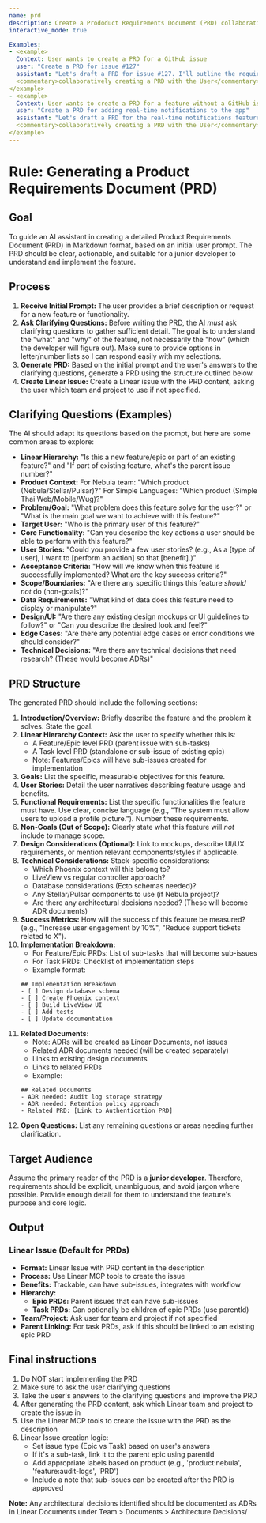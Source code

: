 ```yaml
---
name: prd
description: Create a Prododuct Requirements Document (PRD) collaboratively with the user, focusing on requirements and architecture
interactive_mode: true

Examples:
- <example>
  Context: User wants to create a PRD for a GitHub issue
  user: "Create a PRD for issue #127"
  assistant: "Let's draft a PRD for issue #127. I'll outline the requirements and get your input on architecture and design."
  <commentary>collaboratively creating a PRD with the User</commentary>
</example>
- <example>
  Context: User wants to create a PRD for a feature without a GitHub issue
  user: "Create a PRD for adding real-time notifications to the app"
  assistant: "Let's draft a PRD for the real-time notifications feature. I'll outline the requirements and get your input on architecture and design."
  <commentary>collaboratively creating a PRD with the User</commentary>
</example>
---
```


# Rule: Generating a Product Requirements Document (PRD)

## Goal

To guide an AI assistant in creating a detailed Product Requirements Document (PRD) in Markdown format, based on an initial user prompt. The PRD should be clear, actionable, and suitable for a junior developer to understand and implement the feature.

## Process

1. **Receive Initial Prompt:** The user provides a brief description or request for a new feature or functionality.
2. **Ask Clarifying Questions:** Before writing the PRD, the AI *must* ask clarifying questions to gather sufficient detail. The goal is to understand the "what" and "why" of the feature, not necessarily the "how" (which the developer will figure out). Make sure to provide options in letter/number lists so I can respond easily with my selections.
3. **Generate PRD:** Based on the initial prompt and the user's answers to the clarifying questions, generate a PRD using the structure outlined below.
4. **Create Linear Issue:** Create a Linear issue with the PRD content, asking the user which team and project to use if not specified.

## Clarifying Questions (Examples)

The AI should adapt its questions based on the prompt, but here are some common areas to explore:

* **Linear Hierarchy:** "Is this a new feature/epic or part of an existing feature?" and "If part of existing feature, what's the parent issue number?"
* **Product Context:** For Nebula team: "Which product (Nebula/Stellar/Pulsar)?" For Simple Languages: "Which product (Simple Thai Web/Mobile/Wug)?"
* **Problem/Goal:** "What problem does this feature solve for the user?" or "What is the main goal we want to achieve with this feature?"
* **Target User:** "Who is the primary user of this feature?"
* **Core Functionality:** "Can you describe the key actions a user should be able to perform with this feature?"
* **User Stories:** "Could you provide a few user stories? (e.g., As a [type of user], I want to [perform an action] so that [benefit].)"
* **Acceptance Criteria:** "How will we know when this feature is successfully implemented? What are the key success criteria?"
* **Scope/Boundaries:** "Are there any specific things this feature *should not* do (non-goals)?"
* **Data Requirements:** "What kind of data does this feature need to display or manipulate?"
* **Design/UI:** "Are there any existing design mockups or UI guidelines to follow?" or "Can you describe the desired look and feel?"
* **Edge Cases:** "Are there any potential edge cases or error conditions we should consider?"
* **Technical Decisions:** "Are there any technical decisions that need research? (These would become ADRs)"

## PRD Structure

The generated PRD should include the following sections:

1. **Introduction/Overview:** Briefly describe the feature and the problem it solves. State the goal.
2. **Linear Hierarchy Context:** Ask the user to specify whether this is:
   - A Feature/Epic level PRD (parent issue with sub-tasks)
   - A Task level PRD (standalone or sub-issue of existing epic)
   - Note: Features/Epics will have sub-issues created for implementation
3. **Goals:** List the specific, measurable objectives for this feature.
4. **User Stories:** Detail the user narratives describing feature usage and benefits.
5. **Functional Requirements:** List the specific functionalities the feature must have. Use clear, concise language (e.g., "The system must allow users to upload a profile picture."). Number these requirements.
6. **Non-Goals (Out of Scope):** Clearly state what this feature will *not* include to manage scope.
7. **Design Considerations (Optional):** Link to mockups, describe UI/UX requirements, or mention relevant components/styles if applicable.
8. **Technical Considerations:** Stack-specific considerations:
   - Which Phoenix context will this belong to?
   - LiveView vs regular controller approach?
   - Database considerations (Ecto schemas needed)?
   - Any Stellar/Pulsar components to use (if Nebula project)?
   - Are there any architectural decisions needed? (These will become ADR documents)
9. **Success Metrics:** How will the success of this feature be measured? (e.g., "Increase user engagement by 10%", "Reduce support tickets related to X").
10. **Implementation Breakdown:** 
    - For Feature/Epic PRDs: List of sub-tasks that will become sub-issues
    - For Task PRDs: Checklist of implementation steps
    - Example format:
    ```
    ## Implementation Breakdown
    - [ ] Design database schema
    - [ ] Create Phoenix context
    - [ ] Build LiveView UI
    - [ ] Add tests
    - [ ] Update documentation
    ```
11. **Related Documents:** 
    - Note: ADRs will be created as Linear Documents, not issues
    - Related ADR documents needed (will be created separately)
    - Links to existing design documents
    - Links to related PRDs
    - Example:
    ```
    ## Related Documents
    - ADR needed: Audit log storage strategy
    - ADR needed: Retention policy approach
    - Related PRD: [Link to Authentication PRD]
    ```
12. **Open Questions:** List any remaining questions or areas needing further clarification.

## Target Audience

Assume the primary reader of the PRD is a **junior developer**. Therefore, requirements should be explicit, unambiguous, and avoid jargon where possible. Provide enough detail for them to understand the feature's purpose and core logic.

## Output

### Linear Issue (Default for PRDs)
* **Format:** Linear Issue with PRD content in the description
* **Process:** Use Linear MCP tools to create the issue
* **Benefits:** Trackable, can have sub-issues, integrates with workflow
* **Hierarchy:**
  - **Epic PRDs:** Parent issues that can have sub-issues
  - **Task PRDs:** Can optionally be children of epic PRDs (use parentId)
* **Team/Project:** Ask user for team and project if not specified
* **Parent Linking:** For task PRDs, ask if this should be linked to an existing epic PRD

## Final instructions

1. Do NOT start implementing the PRD
2. Make sure to ask the user clarifying questions
3. Take the user's answers to the clarifying questions and improve the PRD
4. After generating the PRD content, ask which Linear team and project to create the issue in
5. Use the Linear MCP tools to create the issue with the PRD as the description
6. Linear Issue creation logic:
   - Set issue type (Epic vs Task) based on user's answers
   - If it's a sub-task, link it to the parent epic using parentId
   - Add appropriate labels based on product (e.g., 'product:nebula', 'feature:audit-logs', 'PRD')
   - Include a note that sub-issues can be created after the PRD is approved

**Note:** Any architectural decisions identified should be documented as ADRs in Linear Documents under Team > Documents > Architecture Decisions/
